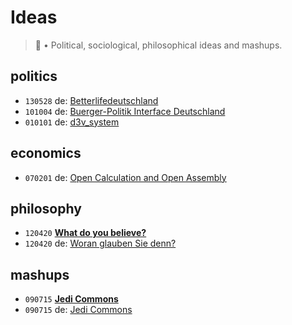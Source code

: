 # Ideas
> 🤔 • Political, sociological, philosophical ideas and mashups.

## politics
- `130528` de: [Betterlifedeutschland](https://perguth.de/ideas/130528-Better-Life-Deutschland/)
- `101004` de: [Buerger-Politik Interface Deutschland](https://perguth.de/ideas/101004-Buerger-Politik-Interface-Deutschland/)
- `010101` de: [d3v_system](https://perguth.de/ideas/010101-d3v_system/)

## economics
- `070201` de: [Open Calculation and Open Assembly](https://perguth.de/ideas/070201-Open-Calculation-and-Open-Assembly/)

## philosophy
- `120420` **[What do you believe?](https://perguth.de/ideas/120420-Erisisch-Woran-glauben-Sie-denn/index.en.html)**
- `120420` de: [Woran glauben Sie denn?](https://perguth.de/ideas/120420-Erisisch-Woran-glauben-Sie-denn/)

## mashups
- `090715` **[Jedi Commons](https://perguth.de/ideas/090715-Jedi-Commons/en/)**
- `090715` de: [Jedi Commons](https://perguth.de/ideas/090715-Jedi-Commons/)
